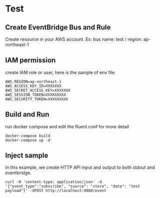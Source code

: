 # Test

## Create EventBridge Bus and Rule

Create resource in your AWS account. Ex: bus name: test / region: ap-northeast-1

## IAM permission

create IAM role or user, here is the sample of env file

```
AWS_REGION=ap-northeast-1
AWS_ACCESS_KEY_ID=XXXXXXX
AWS_SECRET_ACCESS_KEY=XXXXXXX
AWS_SESSION_TOKEN=XXXXXXXXX
AWS_SECURITY_TOKEN=XXXXXXXXX
```


## Build and Run

run docker compose and edit the fluent.conf for more detail

```
docker-compose build
docker-compose up -d
```


## Inject sample

In this example, we create HTTP API input and output to both stdout and eventbridge.

```
curl -H 'content-type: application/json' -d '{"event_type":"subscribe", "source": "store", "data": "test payload"}' -XPOST http://localhost:9880/event
```
